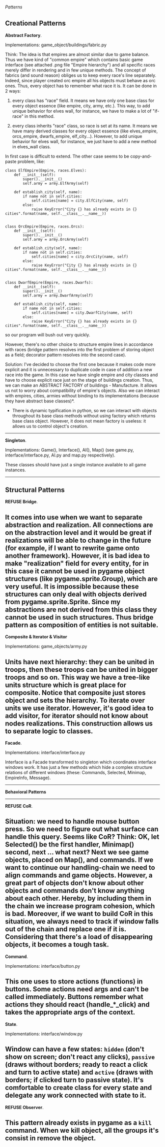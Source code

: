 ###### Patterns
**Creational Patterns**
------------------------------------------------------------------------------------------------------------------------
**Abstract Factory**.

Implementations: game_object/buildings/fabric.py

Think: The idea is that empires are almost similar due to game balance. Thus we have kind of "common empire" which
contains basic game interface (see attached .png file "Empire hierarchy") and all specific races merely differ in
rendering and in few unique methods. The concept of fabrics
(and sound reason) obliges us to keep every race's line separately. Indeed, since player created orc empire
all his objects must behave as orc ones. Thus, every object has to remember what race it is. It can be done in 2 ways:

1. every class has "race" field. It means we have only one base class for every object essence (like empire, city,
 army, etc.). This way, to add unique behavior for elves wall, for instance, we have to make a lot of "if-race" in this method.

2. every class inherits "race" class, so race is set at its name. It means we have many derived classes for every
object essence (like elves_empire, orcs_empire, dwarfs_empire, elf_city...). However, to add unique behavior for elves wall,
for instance, we just have to add a new method in elves_wall class.

In first case is difficult to extend. The other case seems to be copy-and-paste problem, like:

    class ElfEmpire(Empire, races.Elves):
        def __init__(self):
            super().__init__()
            self.army = army.ElfArmy(self)

        def establish_city(self, name):
            if name not in self.cities:
                self.cities[name] = city.ElfCity(name, self)
            else:
                raise KeyError("City {} has already exists in {} cities".format(name, self.__class__.__name__))


    class OrcEmpire(Empire, races.Orcs):
        def __init__(self):
            super().__init__()
            self.army = army.OrcArmy(self)

        def establish_city(self, name):
            if name not in self.cities:
                self.cities[name] = city.OrcCity(name, self)
            else:
                raise KeyError("City {} has already exists in {} cities".format(name, self.__class__.__name__))


    class DwarfEmpire(Empire, races.Dwarfs):
        def __init__(self):
            super().__init__()
            self.army = army.DwarfArmy(self)

        def establish_city(self, name):
            if name not in self.cities:
                self.cities[name] = city.DwarfCity(name, self)
            else:
                raise KeyError("City {} has already exists in {} cities".format(name, self.__class__.__name__))

so our program will bush out very quickly.

However, there's no other choice to structure empire lines in accordance with races (bridge pattern
resolves into the first problem of storing object as a field; decorator pattern resolves into
the second case).

Solution: I've decided to choose the first one because
it makes code more explicit and it is unnecessary to duplicate code in case of addition a new race into the game.
In this case we have single empire and city classes and have to choose explicit race just on the stage of buildings creation.
Thus, we can make an ABSTRACT FACTORY of buildings - Manufacture.
It allows us not to worry about compatibility of empire's objects. Also we can interact
with empires, cities, armies without binding to its implementations (because they have abstract base classes)*.

* There is dynamic typification in python, so we can interact with objects throughout its base class methods without using
factory which returns base class object. However, it does not mean factory is useless: it allows us to
control object's creation.
------------------------------------------------------------------------------------------------------------------------
**Singleton**.

Implementations: Game(), Interface(), AI(), Map() (see game.py, interface/interface.py, AI.py and map.py
respectively).

These classes should have just a single instance available to all game instances.




------------------------------------------------------------------------------------------------------------------------
**Structural Patterns**
------------------------------------------------------------------------------------------------------------------------
**REFUSE Bridge**.

It comes into use when we want to separate abstraction and realization. All connections are on the abstraction level
and it would be great if realizations will be able to change in the future
(for example, if I want to rewrite game onto another framework).
However, it is bad idea to make "realization" field for every entity, for in this case it cannot be used in pygame
object structures (like pygame.sprite.Group), which are very useful. It is impossible because
these structures can only deal with objects derived from pygame.sprite.Sprite. Since my abstractions are not derived from
this class they cannot be used in such structures. Thus bridge pattern as composition of entities is not suitable.
------------------------------------------------------------------------------------------------------------------------
**Composite & Iterator & Visitor**

Implementations: game_objects/army.py

Units have next hierarchy: they can be united in troops, then these troops can be united in bigger troops and so on.
This way we have a tree-like units structure which is great place for composite.
Notice that composite just stores object and sets the hierarchy. To iterate over units we use iterator.
However, it's good idea to add visitor, for iterator should not know about nodes realizations. This
construction allows us to separate logic to classes.
------------------------------------------------------------------------------------------------------------------------
**Facade**.

Implementations: interface/interface.py

Interface is a Facade transformed to singleton which coordinates interface windows work.
It has just a few methods which hide a complex structure relations of different windows
(these: Commands, Selected, Minimap, EmpireInfo, Message).




------------------------------------------------------------------------------------------------------------------------
**Behavioral Patterns**

------------------------------------------------------------------------------------------------------------------------
**REFUSE CoR**.

Situation: we need to handle mouse button press. So we need to figure out what surface can handle this query.
Seems like CoR?
Think: OK, let Selected() be the first handler, Minimap() second, next ... what next? Next we see game objects, placed
on Map(), and commands. If we want to continue our handling-chain we need to align commands and game objects.
However, a great part of objects don't know about other objects and commands don't know anything about each other.
Hereby, by including them in the chain we increase program cohesion, which is bad.
Moreover, if we want to build CoR in this situation, we always need to track if window falls out of the chain and
replace one if it is. Considering that there's a load of disappearing objects, it becomes a tough task.
------------------------------------------------------------------------------------------------------------------------
**Command**.

Implementations: interface/button.py
    
This one uses to store actions (functions) in buttons. Some actions need args and can't be called immediately.
Buttons remember what actions they should react (handle_*_click) and takes the appropriate args of the context.
------------------------------------------------------------------------------------------------------------------------
**State**.

Implementations: interface/window.py

Window can have a few states: `hidden` (don't show on screen; don't react any clicks), `passive` (draws without
borders; ready to react a click and turn to active state) and `active` (draws with borders; if clicked turn to
passive state). It's comfortable to create class for every state and delegate any work connected with state to it.
------------------------------------------------------------------------------------------------------------------------
**REFUSE Observer**.

This pattern already exists in pygame as a `kill` command. When we kill object, all the groups it's consist in
remove the object.
------------------------------------------------------------------------------------------------------------------------
